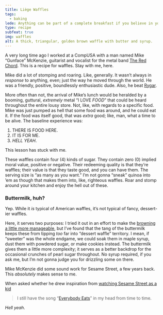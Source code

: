 ```yaml
---
title: Liège Waffles
tags:
  - baking
lede: Anything can be part of a complete breakfast if you believe in yourself.
type: recipe
subfeat: true
img: waffles
alt: A thick, triangular, golden brown waffle with butter and syrup.
---
```


A very long time ago I worked at a CompUSA with a man named Mike “Gunface” McKenzie, guitarist and vocalist for the metal band [The Red Chord](https://en.wikipedia.org/wiki/The_Red_Chord). This is a recipe for waffles. Stay with me, here.

Mike did a lot of stomping and roaring. Like, generally. It wasn’t always in _response_ to anything, even; just the way he moved through the world. He was a friendly, positive, boundlessly enthusiastic dude. Also, he beat [Rygar](https://en.wikipedia.org/wiki/Rygar).

More often than not, the arrival of Mike’s lunch would be heralded by a booming, guttural, _extremely_ metal “I LOVE _FOOD_” that could be heard throughout the entire lousy store. Not, like, with regards to a specific food. Mike was just pumped as hell that some food was around, and he could eat it. If the food was itself good, that was _extra_ good; like, man, what a time to be alive. The baseline experience was: 

1. THERE IS FOOD HERE.
2. IT IS FOR ME.
3. _HELL YEAH_.
 
This lesson has stuck with me.

These waffles contain four (4) kinds of sugar. They contain zero (0) implied moral value, positive or negative. Their redeeming quality is that they’re waffles; their value is that they taste good, and you can have them. The serving size is “as many as you want.” I’m not gonna “sneak” quinoa into ’em as though that makes them into, like, righteous waffles. Roar and stomp around your kitchen and enjoy the hell out of these.

### Buttermilk, huh?

Yep. While it _is_ typical of American waffles, it’s not typical of fancy, dessert-ier waffles.

Here, it serves two purposes: I tried it out in an effort to make the [browning a little more manageable](/articles/acid-browning/), but I’ve found that the tang of the buttermilk keeps these from tipping _too_ far into “dessert waffle” territory. I mean, if “sweeter” was the whole endgame, we could soak them in maple syrup, dust them with powdered sugar, or make cookies instead. The buttermilk gives them a little more complexity; it serves as a better backdrop for the occasional crunches of pearl sugar throughout. No syrup required, if you ask me, but I’m not gonna judge you for drizzling some on there.

Mike McKenzie did some sound work for Sesame Street, a few years back. This _absolutely_ makes sense to me.

When asked whether he drew inspiration from [watching Sesame Street as a kid](https://www.decibelmagazine.com/2016/07/13/red-chord-guitarist-gunface-on-recording-for-sesame-street/)

>  I still have the song “[Everybody Eats](https://www.youtube.com/watch?v=3kqOhF-RrFM)” in my head from time to time. 

_Hell yeah_.


